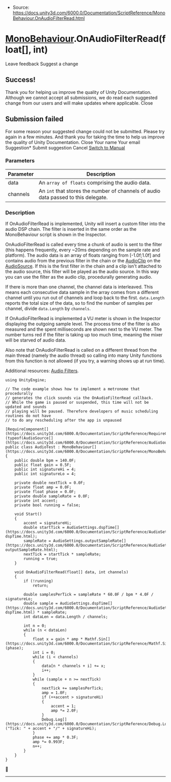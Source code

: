 * Source: https://docs.unity3d.com/6000.0/Documentation/ScriptReference/MonoBehaviour.OnAudioFilterRead.html

#  [MonoBehaviour](https://docs.unity3d.com/6000.0/Documentation/ScriptReference/MonoBehaviour.html).OnAudioFilterRead(float[], int)
Leave feedback
Suggest a change
## Success!
Thank you for helping us improve the quality of Unity Documentation. Although we cannot accept all submissions, we do read each suggested change from our users and will make updates where applicable.
Close
## Submission failed
For some reason your suggested change could not be submitted. Please <a>try again</a> in a few minutes. And thank you for taking the time to help us improve the quality of Unity Documentation.
Close
Your name Your email Suggestion* Submit suggestion
Cancel
[Switch to Manual](https://docs.unity3d.com/6000.0/Documentation/Manual/class-MonoBehaviour.html "Go to MonoBehaviour Component in the Manual")
### Parameters
Parameter | Description  
---|---  
data | An `array of floats` comprising the audio data.  
channels | An `int` that stores the number of channels of audio data passed to this delegate.  
### Description
If OnAudioFilterRead is implemented, Unity will insert a custom filter into the audio DSP chain.
The filter is inserted in the same order as the MonoBehaviour script is shown in the Inspector.  
  
OnAudioFilterRead is called every time a chunk of audio is sent to the filter (this happens frequently, every ~20ms depending on the sample rate and platform). The audio data is an array of floats ranging from [-1.0f;1.0f] and contains audio from the previous filter in the chain or the [AudioClip](https://docs.unity3d.com/6000.0/Documentation/ScriptReference/AudioClip.html) on the [AudioSource](https://docs.unity3d.com/6000.0/Documentation/ScriptReference/AudioSource.html). If this is the first filter in the chain and a clip isn't attached to the audio source, this filter will be played as the audio source. In this way you can use the filter as the audio clip, procedurally generating audio.  
  
If there is more than one channel, the channel data is interleaved. This means each consecutive data sample in the array comes from a different channel until you run out of channels and loop back to the first. `data.Length` reports the total size of the data, so to find the number of samples per channel, divide `data.Length` by `channels`.  
  
If OnAudioFilterRead is implemented a VU meter is shown in the Inspector displaying the outgoing sample level. The process time of the filter is also measured and the spent milliseconds are shown next to the VU meter. The number turns red if the filter is taking up too much time, meaning the mixer will be starved of audio data.  
  
Also note that OnAudioFilterRead is called on a different thread from the main thread (namely the audio thread) so calling into many Unity functions from this function is not allowed (if you try, a warning shows up at run time).  
  
Additional resources: [Audio Filters](https://docs.unity3d.com/6000.0/Documentation/Manual/class-AudioEffect.html).
```
using UnityEngine;  
  
// The code example shows how to implement a metronome that procedurally
// generates the click sounds via the OnAudioFilterRead callback.
// While the game is paused or suspended, this time will not be updated and sounds
// playing will be paused. Therefore developers of music scheduling routines do not have
// to do any rescheduling after the app is unpaused  
  
[RequireComponent[](https://docs.unity3d.com/6000.0/Documentation/ScriptReference/RequireComponent.html)(typeof(AudioSource[](https://docs.unity3d.com/6000.0/Documentation/ScriptReference/AudioSource.html)))]
public class AudioTest : MonoBehaviour[](https://docs.unity3d.com/6000.0/Documentation/ScriptReference/MonoBehaviour.html)
{
    public double bpm = 140.0F;
    public float gain = 0.5F;
    public int signatureHi = 4;
    public int signatureLo = 4;  
  
    private double nextTick = 0.0F;
    private float amp = 0.0F;
    private float phase = 0.0F;
    private double sampleRate = 0.0F;
    private int accent;
    private bool running = false;  
  
    void Start()
    {
        accent = signatureHi;
        double startTick = AudioSettings.dspTime[](https://docs.unity3d.com/6000.0/Documentation/ScriptReference/AudioSettings-dspTime.html);
        sampleRate = AudioSettings.outputSampleRate[](https://docs.unity3d.com/6000.0/Documentation/ScriptReference/AudioSettings-outputSampleRate.html);
        nextTick = startTick * sampleRate;
        running = true;
    }  
  
    void OnAudioFilterRead(float[] data, int channels)
    {
        if (!running)
            return;  
  
        double samplesPerTick = sampleRate * 60.0F / bpm * 4.0F / signatureLo;
        double sample = AudioSettings.dspTime[](https://docs.unity3d.com/6000.0/Documentation/ScriptReference/AudioSettings-dspTime.html) * sampleRate;
        int dataLen = data.Length / channels;  
  
        int n = 0;
        while (n < dataLen)
        {
            float x = gain * amp * Mathf.Sin[](https://docs.unity3d.com/6000.0/Documentation/ScriptReference/Mathf.Sin.html)(phase);
            int i = 0;
            while (i < channels)
            {
                data[n * channels + i] += x;
                i++;
            }
            while (sample + n >= nextTick)
            {
                nextTick += samplesPerTick;
                amp = 1.0F;
                if (++accent > signatureHi)
                {
                    accent = 1;
                    amp *= 2.0F;
                }
                Debug.Log[](https://docs.unity3d.com/6000.0/Documentation/ScriptReference/Debug.Log.html)("Tick: " + accent + "/" + signatureHi);
            }
            phase += amp * 0.3F;
            amp *= 0.993F;
            n++;
        }
    }
}

```

* * *

